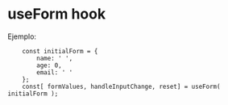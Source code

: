 # useForm hook

Ejemplo:

```
    const initialForm = {
        name: ' ',
        age: 0,
        email: ' '
    };
    const[ formValues, handleInputChange, reset] = useForm( initialForm );
```
